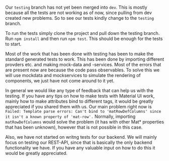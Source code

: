Our `testing` branch has not yet been merged into `dev`. This is mostly because all the tests are not working as of now, 
since pulling from dev created new problems. So to see our tests kindly change to the `testing` branch. 

To run the tests simply clone the project and pull down the testing branch. Run `npm install` and then run `npm test`. This should be enough for the tests to start. 

Most of the work that has been done with testing has been to make the standard generated tests to work. 
This has been done by importing different provders etc. and making mock-data and -services. Most of the errors that are present now are because the code pass observables. To solve this we will use mockdata and mockservices to simulate the rendering of components, we just have not come around to it yet. 

In general we would like any type of feedback that can help us with the testing. If you have any tips on how to make tests with Material UI work, mainly how to make attributes bind to different tags, 
it would be greatly appreciated if you shared them with us. Our main problem right now is `Failed: Template parse errors:
Can't bind to 'matRowDefColumns' since it isn't a known property of 'mat-row'.` Normally, importing `matRowDefColumns` would solve the problem (it has with other Mat* properties that has been unknown), however that is not possible in this case.

Also, we have not started on writng tests for our backend. 
We will mainly focus on testing our REST-API, since that is basically the only backend functionality we have. 
If you have any valuable input on how to do this it would be greatly appreciated.


